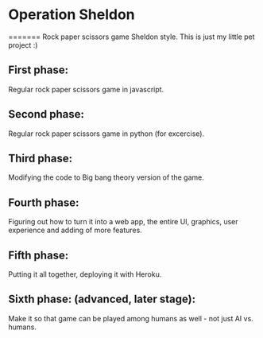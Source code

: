 # Operation Sheldon
=======
Rock paper scissors game Sheldon style. This is just my little pet project :) 

## First phase: 
Regular rock paper scissors game in javascript.

## Second phase: 
Regular rock paper scissors game in python (for excercise).

## Third phase: 
Modifying the code to Big bang theory version of the game.

## Fourth phase: 
Figuring out how to turn it into a web app, the entire UI, graphics, user experience and adding of more features.

## Fifth phase: 
Putting it all together, deploying it with Heroku.

## Sixth phase: (advanced, later stage):
Make it so that game can be played among humans as well - not just AI vs. humans.